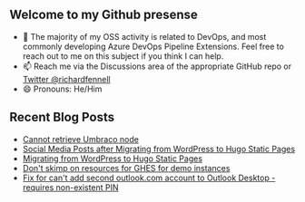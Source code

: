 ## Welcome to my Github presense

- 💬 The majority of my OSS activity is related to DevOps, and most commonly developing Azure DevOps Pipeline Extensions. Feel free to reach out to me on this subject if you think I can help.
- 📫 Reach me via the Discussions area of the appropriate GitHub repo or [Twitter @richardfennell](https://twitter.com/richardfennell)
- 😄 Pronouns: He/Him

## Recent Blog Posts
<!-- BLOG-POST-LIST:START -->
- [Cannot retrieve Umbraco node](https://blogs.blackmarble.co.uk/rfennell/cannot-retrieve-umbraco-node/)
- [Social Media Posts after Migrating from WordPress to Hugo Static Pages](https://blogs.blackmarble.co.uk/rfennell/social-media-posts-after-migrating-from-wordpress-to-hugo/)
- [Migrating from WordPress to Hugo Static Pages](https://blogs.blackmarble.co.uk/rfennell/migrating-from-wordpress-to-hugo/)
- [Don&#39;t skimp on resources for GHES for demo instances](https://blogs.blackmarble.co.uk/rfennell/dont-skimp-on-resources-for-ghes-for-demo-instances/)
- [Fix for can&#39;t add second outlook.com account to Outlook Desktop - requires non-existent PIN](https://blogs.blackmarble.co.uk/rfennell/fix-for-cant-add-second-outlook-com-account-to-outlook-desktop-requires-non-existent-pin/)
<!-- BLOG-POST-LIST:END -->


<!--
**rfennell/rfennell** is a ✨ _special_ ✨ repository because its `README.md` (this file) appears on your GitHub profile.

Here are some ideas to get you started:

- 🔭 I’m currently working on ...
- 🌱 I’m currently learning ...
- 👯 I’m looking to collaborate on ...
- 🤔 I’m looking for help with ...
- 💬 Ask me about ...
- 📫 How to reach me: ...
- 😄 Pronouns: ...
- ⚡ Fun fact: ...
-->

